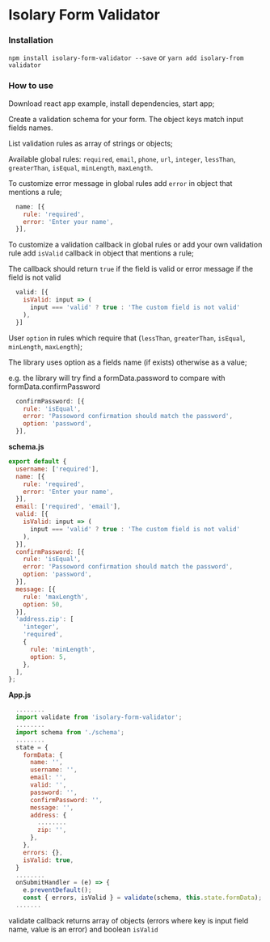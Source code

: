 # Isolary Form Validator

### Installation
`npm install isolary-form-validator --save` or `yarn add isolary-from validator`

### How to use
Download react app example, install dependencies, start app;


Create a validation schema for your form. The object keys match input fields names.

List validation rules as array of strings or objects;

Available global rules: `required`, `email`, `phone`, `url`, `integer`, `lessThan`, `greaterThan`, `isEqual`, `minLength`, `maxLength`.

To customize error message in global rules add `error` in object that mentions a rule;
```javascript
  name: [{
    rule: 'required',
    error: 'Enter your name',
  }],
```

To customize a validation callback in global rules or add your own validation rule add `isValid` callback in object that mentions a rule;

The callback should return `true` if the field is valid or error message if the field is not valid
```javascript
  valid: [{
    isValid: input => (
      input === 'valid' ? true : 'The custom field is not valid'
    ),
  }]
```

User `option` in rules which require that (`lessThan`, `greaterThan`, `isEqual`, `minLength`, `maxLength`);

The library uses option as a fields name (if exists) otherwise as a value;

e.g. the library will try find a formData.password to compare with formData.confirmPassword
```javascript
  confirmPassword: [{
    rule: 'isEqual',
    error: 'Passoword confirmation should match the password',
    option: 'password',
  }],
```

**schema.js**
```javascript
export default {
  username: ['required'],
  name: [{
    rule: 'required',
    error: 'Enter your name',
  }],
  email: ['required', 'email'],
  valid: [{
    isValid: input => (
      input === 'valid' ? true : 'The custom field is not valid'
    ),
  }],
  confirmPassword: [{
    rule: 'isEqual',
    error: 'Passoword confirmation should match the password',
    option: 'password',
  }],
  message: [{
    rule: 'maxLength',
    option: 50,
  }],
  'address.zip': [
    'integer',
    'required',
    {
      rule: 'minLength',
      option: 5,
    },
  ],
};
```

**App.js**
```javascript
  ........
  import validate from 'isolary-form-validator';
  ........
  import schema from './schema';
  ........
  state = {
    formData: {
      name: '',
      username: '',
      email: '',
      valid: '',
      password: '',
      confirmPassword: '',
      message: '',
      address: {
        ........
        zip: '',
      },
    },
    errors: {},
    isValid: true,
  }
  ........
  onSubmitHandler = (e) => {
    e.preventDefault();
    const { errors, isValid } = validate(schema, this.state.formData);
  .......
```

validate callback returns array of objects (errors where key is input field name, value is an error) and boolean `isValid`
